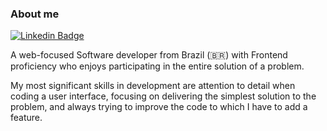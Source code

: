 ### About me

[![Linkedin Badge](https://img.shields.io/badge/-LinkedIn-blue?style=flat-square&logo=Linkedin&logoColor=white&link=https://www.linkedin.com/in/dsnjunior)](https://www.linkedin.com/in/dsnjunior)

A web-focused Software developer from Brazil (🇧🇷) with Frontend proficiency who enjoys participating in the entire solution of a problem.

My most significant skills in development are attention to detail when coding a user interface, focusing on delivering the simplest solution to the problem, and always trying to improve the code to which I have to add a feature.
